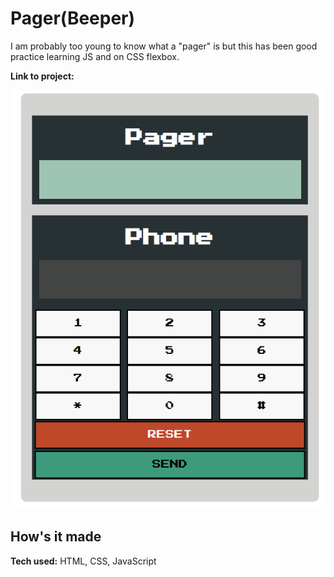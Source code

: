 # Pager(Beeper)

I am probably too young to know what a "pager" is but this has been good practice learning JS and on CSS flexbox.

**Link to project:**

![pager/beeper](./assets/pager-demo.gif)

## How's it made

**Tech used:** HTML, CSS, JavaScript
